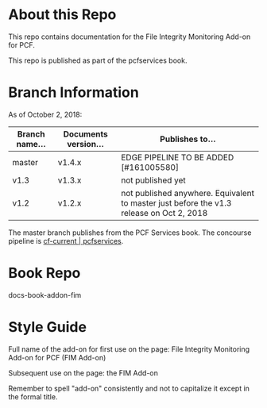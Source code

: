 # About this Repo

This repo contains documentation for the File Integrity Monitoring Add-on for PCF.

This repo is published as part of the pcfservices book. 

# Branch Information

As of October 2, 2018:

| Branch name… | Documents version… | Publishes to… |
|-------------|----------------|----------------|
| master       | v1.4.x     | EDGE PIPELINE TO BE ADDED [#161005580] |
| v1.3   | v1.3.x     | not published yet |
| v1.2   | v1.2.x     | not published anywhere. Equivalent to master just before the v1.3 release on Oct 2, 2018 |

The master branch publishes from the PCF Services book. 
The concourse pipeline is [cf-current | pcfservices](https://concourse.run.pivotal.io/teams/cf-docs/pipelines/cf-current?groups=pcfservices).

# Book Repo

docs-book-addon-fim

# Style Guide

Full name of the add-on for first use on the page: File Integrity Monitoring Add-on for PCF (FIM Add-on)

Subsequent use on the page: the FIM Add-on

Remember to spell "add-on" consistently and not to capitalize it except in the formal title.



